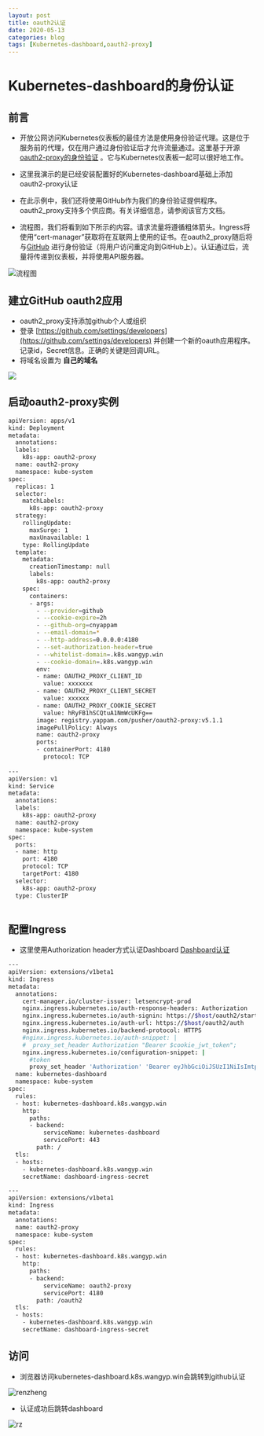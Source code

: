 ```yaml
---
layout: post
title: oauth2认证
date: 2020-05-13
categories: blog
tags: [Kubernetes-dashboard,oauth2-proxy]
---
```


# Kubernetes-dashboard的身份认证

## 前言

* 开放公网访问Kubernetes仪表板的最佳方法是使用身份验证代理。这是位于服务前的代理，仅在用户通过身份验证后才允许流量通过。这里基于开源[oauth2-proxy的身份验证](https://github.com/oauth2-proxy/oauth2-proxy) 。它与Kubernetes仪表板一起可以很好地工作。

* 这里我演示的是已经安装配置好的Kubernetes-dashboard基础上添加oauth2-proxy认证

* 在此示例中，我们还将使用GitHub作为我们的身份验证提供程序。oauth2_proxy支持多个供应商。有关详细信息，请参阅该官方文档。

* 流程图，我们将看到如下所示的内容。请求流量将遵循粗体箭头。Ingress将使用“cert-manager”获取将在互联网上使用的证书。在oauth2_proxy随后将与[GitHub](https://github.com) 进行身份验证（将用户访问重定向到GitHub上）。认证通过后，流量将传递到仪表板，并将使用API​​服务器。

![流程图](https://wangyp.cf/assets/img/1_My-azKvnd_VgJsbRKWPlNw.png)

## 建立GitHub oauth2应用

* oauth2_proxy支持添加github个人或组织
* 登录 [https://github.com/settings/developers](https://github.com/settings/developers) 并创建一个新的oauth应用程序。记录id，Secret信息。正确的关键是回调URL。
* 将域名设置为 **自己的域名**

![](https://wangyp.cf/assets/img/20200513154536.png)

## 启动oauth2-proxy实例

```bash
apiVersion: apps/v1
kind: Deployment
metadata:
  annotations:
  labels:
    k8s-app: oauth2-proxy
  name: oauth2-proxy
  namespace: kube-system
spec:
  replicas: 1
  selector:
    matchLabels:
      k8s-app: oauth2-proxy
  strategy:
    rollingUpdate:
      maxSurge: 1
      maxUnavailable: 1
    type: RollingUpdate
  template:
    metadata:
      creationTimestamp: null
      labels:
        k8s-app: oauth2-proxy
    spec:
      containers:
      - args:
        - --provider=github
        - --cookie-expire=2h
        - --github-org=cnyappam
        - --email-domain=*
        - --http-address=0.0.0.0:4180
        - --set-authorization-header=true
        - --whitelist-domain=.k8s.wangyp.win
        - --cookie-domain=.k8s.wangyp.win
        env:
        - name: OAUTH2_PROXY_CLIENT_ID
          value: xxxxxxx
        - name: OAUTH2_PROXY_CLIENT_SECRET
          value: xxxxxx
        - name: OAUTH2_PROXY_COOKIE_SECRET
          value: hRyFB1hSCQtuA1NmWcUKFg==
        image: registry.yappam.com/pusher/oauth2-proxy:v5.1.1
        imagePullPolicy: Always
        name: oauth2-proxy
        ports:
        - containerPort: 4180
          protocol: TCP
		  
---
apiVersion: v1
kind: Service
metadata:
  annotations:
  labels:
    k8s-app: oauth2-proxy
  name: oauth2-proxy
  namespace: kube-system
spec:
  ports:
  - name: http
    port: 4180
    protocol: TCP
    targetPort: 4180
  selector:
    k8s-app: oauth2-proxy
  type: ClusterIP
  

```

## 配置Ingress

* 这里使用Authorization header方式认证Dashboard [Dashboard认证](https://github.com/kubernetes/dashboard/blob/master/docs/user/access-control/README.md#bearer-token)

```bash
---
apiVersion: extensions/v1beta1
kind: Ingress
metadata:
  annotations:
    cert-manager.io/cluster-issuer: letsencrypt-prod
    nginx.ingress.kubernetes.io/auth-response-headers: Authorization
    nginx.ingress.kubernetes.io/auth-signin: https://$host/oauth2/start?rd=https://$host$request_uri$is_args$args
    nginx.ingress.kubernetes.io/auth-url: https://$host/oauth2/auth
    nginx.ingress.kubernetes.io/backend-protocol: HTTPS
    #nginx.ingress.kubernetes.io/auth-snippet: |
    #  proxy_set_header Authorization "Bearer $cookie_jwt_token";
    nginx.ingress.kubernetes.io/configuration-snippet: |
	  #token
      proxy_set_header 'Authorization' 'Bearer eyJhbGciOiJSUzI1NiIsImtpZCI6IiJ9.eyJpc3MiOiJrdWJlcm5ldGVzL3NlcnZpY2VhY2NvdW50Iiwia3ViZXJuZXRlcy5pby9zZXJ2aWNlYWNjb3VudC9uYW1lc3BhY2UiOiJrdWJlLXN5c3RlbSIsImt1YmVybmV0ZXMuaW8vc2VydmljZWFjY291bnQvc2VjcmV0Lm5hbWUiOiJhZG1pbi11c2VyLXRva2VuLWdsNmJmIiwia3ViZXJuZXRlcy5pby9zZXJ2aWNlYWNjb3VudC9zZXJ2aWNlLWFjY291bnQubmFtZSI6ImFkbWluLXVzZXIiLCJrdWJlcm5ldGVzLmlvL3NlcnZpY2VhY2NvdW50L3NlcnZpY2UtYWNjb3VudC51aWQiOiJjYWM2MGYyOC1hZjE4LTQyMTItODViMi1jODNmOWY0MDZjZTgiLCJzdWIiOiJzeXN0ZW06c2VydmljZWFjY291bnQ6a3ViZS1zeXN0ZW06YWRtaW4tdXNlciJ9.uwmHPC3M9OpcdG38VH9vzJShIPUM4YoQ-WIxSvMw4jT6cF28gnyNiln_F8ZDN3FivVK2nLM9JXbjxEjwbEJZ3adsvJ-qefnF3YcOzL68tRLEygFos6XyiGa6NRt3jx5zGq2pi2LC8dGkbYv7tbZ39nHE0JO1Nf6l8_W0oAuWRzvfjUtnXZWX7tmWuZeNY9AH2M61Pfx8ndeZtuAnYho-yFxMd9uingJ_Eie4VA0nIf2S_CLZLbV4NupJcIN4X1QxlLMpFzuv35TLlPM0fZpbEteXbM-br6uuRaWj96UIx_VRDqDcwzJfYKJxW_7hvsD-223AL9IapkY6mEJ-S1jSXQ';
  name: kubernetes-dashboard
  namespace: kube-system
spec:
  rules:
  - host: kubernetes-dashboard.k8s.wangyp.win
    http:
      paths:
      - backend:
          serviceName: kubernetes-dashboard
          servicePort: 443
        path: /
  tls:
  - hosts:
    - kubernetes-dashboard.k8s.wangyp.win
    secretName: dashboard-ingress-secret

---
apiVersion: extensions/v1beta1
kind: Ingress
metadata:
  annotations:
  name: oauth2-proxy
  namespace: kube-system
spec:
  rules:
  - host: kubernetes-dashboard.k8s.wangyp.win
    http:
      paths:
      - backend:
          serviceName: oauth2-proxy
          servicePort: 4180
        path: /oauth2
  tls:
  - hosts:
    - kubernetes-dashboard.k8s.wangyp.win
    secretName: dashboard-ingress-secret
```

## 访问

* 浏览器访问kubernetes-dashboard.k8s.wangyp.win会跳转到github认证

![renzheng](https://wangyp.cf/assets/img/20200513162343.png)

* 认证成功后跳转dashboard

![rz](https://wangyp.cf/assets/img/20200513162035.png)

